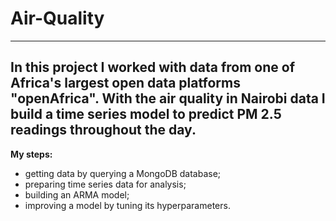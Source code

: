 # Air-Quality
---------------------------
In this project I worked with data from one of Africa's largest open data platforms "openAfrica". With the air quality in Nairobi data I build a time series model to predict PM 2.5 readings throughout the day.
-------------------------
__My steps:__
+ getting data by querying a MongoDB database;
+ preparing time series data for analysis;
+ building an ARMA model;
+ improving a model by tuning its hyperparameters.
